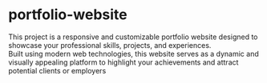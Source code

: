 # portfolio-website
This project is a responsive and customizable portfolio website designed to showcase your professional skills, projects, and experiences.<br> Built using modern web technologies, this website serves as a dynamic and visually appealing platform to highlight your achievements and attract potential clients or employers<br>
